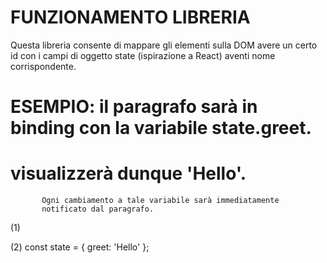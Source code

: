 
# FUNZIONAMENTO LIBRERIA 
Questa libreria consente di mappare gli elementi sulla DOM avere un certo id
con i campi di oggetto state (ispirazione a React) aventi nome corrispondente.

# ESEMPIO: il paragrafo sarà in binding con la variabile state.greet.
#          visualizzerà dunque 'Hello'. 
           Ogni cambiamento a tale variabile sarà immediatamente 
           notificato dal paragrafo.   
(1) <p id="greet"></p>
(2) const state = {
      greet: 'Hello'
    };